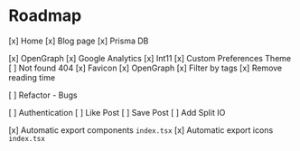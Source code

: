 # Roadmap

<!-- Version 1.0.0 -->
[x] Home
[x] Blog page
[x] Prisma DB

[x] OpenGraph
[x] Google Analytics
[x] Int11
[x] Custom Preferences Theme
[ ] Not found 404
[x] Favicon
[x] OpenGraph
[x] Filter by tags
[x] Remove reading time

<!-- Version 1.0.1 -->
[ ] Refactor - Bugs

<!-- Version 2 -->
[ ] Authentication
[ ] Like Post
[ ] Save Post
[ ] Add Split IO

<!-- Scripts -->
[x] Automatic export components `index.tsx`
[x] Automatic export icons `index.tsx`
